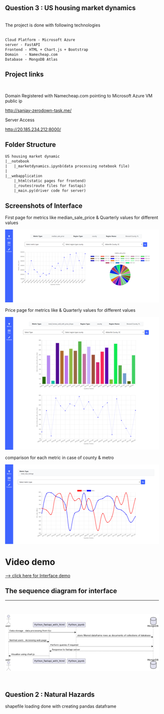 
## Question 3 : US housing market dynamics
<br>
The project is done with following technologies
<br><br>

```
Cloud Platform - Microsoft Azure
server - FastAPI
Frontend - HTML + Chart.js + Bootstrap
Domain   - Namecheap.com
Database - MongoDB Atlas
```

## Project links
<br>

Domain Registered with Namecheap.com pointing to Microsoft Azure VM public ip


<a link="http://sanjay-zerodown-task.me/">http://sanjay-zerodown-task.me/

Server Access

<a link="http://20.185.234.212:8000/">http://20.185.234.212:8000/

## Folder Structure

```
US housing market dynamic
|__notebook
|   |_marketdynamics.ipynb(data processing notebook file)
|
|__webapplication
    |_html(static pages for frontend)
    |_routes(route files for fastapi)
    |_main.py(driver code for server)
```

## Screenshots of Interface

First page for metrics like median_sale_price & Quarterly values for different values 

![first](screenshots/firstpage.png)

Price page for metrics like & Quarterly values for different values

![Second](screenshots/secondpage.png)

comparison for each metric in case of county & metro

![third](screenshots/thirdpage.png)



# Video demo


<a href="https://drive.google.com/file/d/1nP7RMNpO5X-N_WfGcbDclE9brd0SsH0j/view?usp=sharing">
--> click here for Interface demo </a>

<br>

## The sequence diagram for interface

<hr>
<br>

![sequence](screenshots/sequencediagram.png)

<br>

## Question 2 : Natural Hazards


shapefile loading done with creating pandas dataframe







